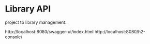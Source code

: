 # Library API
project to library management.

http://localhost:8080/swagger-ui/index.html
http://localhost:8080/h2-console/